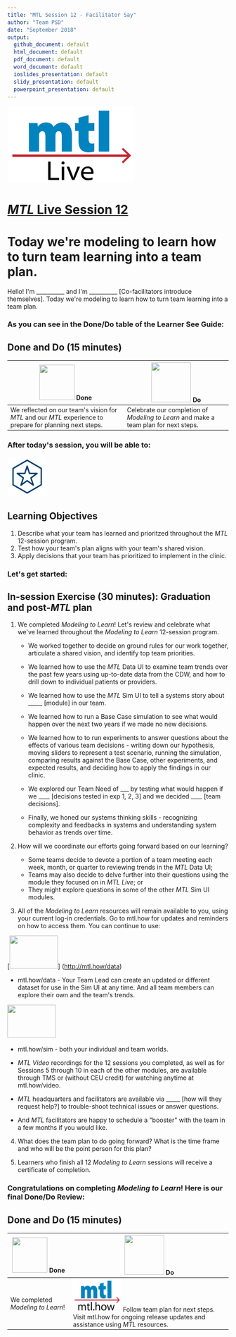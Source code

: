 ```yaml
---
title: "MTL Session 12 - Facilitator Say"
author: "Team PSD"
date: "September 2018"
output: 
  github_document: default
  html_document: default
  pdf_document: default
  word_document: default
  ioslides_presentation: default
  slidy_presentation: default
  powerpoint_presentation: default
---
```


<img src = "https://github.com/lzim/teampsd/blob/master/resources/logos/mtl_live_sq_sm.png"
     height = "175" width = "290">  

# [*MTL* Live Session 12](https://github.com/lzim/teampsd/blob/master/mtl_facilitate_workgroup/mtl_live_guide/mtl_live_session12_see.Rmd "MTL Live Session 12")

# Today we're modeling to learn how to turn team learning into a team plan.
Hello! I'm __________ and I'm __________ [Co-facilitators introduce themselves]. Today we're modeling to learn how to turn team learning into a team plan.    

### As you can see in the Done/Do table of the Learner See Guide:

## Done and Do (15 minutes)
<!-- Do/Done Tables -->
| <img src = "https://raw.githubusercontent.com/lzim/teampsd/hexagon_icons/np_hexagon-check-mark_309690_003F72.png" height = "80" width = "80"> **Done** | <img src = "https://raw.githubusercontent.com/lzim/teampsd/hexagon_icons/np_synchronize_778914_003F72.png" height = "90" width = "90"> **Do** |
| --- | --- | 
| We reflected on our team's vision for _MTL_ and our _MTL_ experience to prepare for planning next steps. | Celebrate our completion of _Modeling to Learn_ and make a team plan for next steps. | 

### After today's session, you will be able to:

<!-- Learning Objectives Icon --> 
<img src = "https://github.com/lzim/teampsd/blob/master/resources/icons/we_decided_learning_objectives.png" height = "90" width = "90" style ="display: inline-block"/> 

## Learning Objectives

1. Describe what your team has learned and prioritzed throughout the *MTL* 12-session program.
2. Test how your team's plan aligns with your team's shared vision.
3. Apply decisions that your team has prioritized to implement in the clinic.

### Let's get started:

## In-session Exercise (30 minutes): Graduation and post-*MTL* plan

1. We completed _Modeling to Learn_! Let's review and celebrate what we've learned throughout the *Modeling to Learn* 12-session program.  

   + We worked together to decide on ground rules for our work together, articulate a shared vision, and identify top team priorities.  

   + We learned how to use the _MTL_ Data UI to examine team trends over the past few years using up-to-date data from the CDW, and how to drill down to individual patients or providers.  

   + We learned how to use the _MTL_ Sim UI to tell a systems story about _____ [module] in our team.  

   + We learned how to run a Base Case simulation to see what would happen over the next two years if we made no new decisions.  

   + We learned how to to run experiments to answer questions about the effects of various team decisions - writing down our hypothesis, moving sliders to represent a test scenario, running the simulation, comparing results against the Base Case, other experiments, and expected results, and deciding how to apply the findings in our clinic.  

   + We explored our Team Need of ___ by testing what would happen if we ____ [decisions tested in exp 1, 2, 3] and we decided ____ [team decisions].  

   + Finally, we honed our systems thinking skills - recognizing complexity and feedbacks in systems and understanding system behavior as trends over time.  

2. How will we coordinate our efforts going forward based on our learning?  

   + Some teams decide to devote a portion of a team meeting each week, month, or quarter to reviewing trends in the _MTL_ Data UI;
   + Teams may also decide to delve further into their questions using the module they focused on in _MTL Live_; or 
   + They might explore questions in some of the other _MTL_ Sim UI modules. 

3. All of the *Modeling to Learn* resources will remain available to you, using your current log-in credentials. Go to mtl.how for updates and reminders on how to access them. You can continue to use:

[<img src = "https://raw.githubusercontent.com/lzim/teampsd/master/resources/logos/mtl_how_data_sm.png" height = "75" width = "110">] (http://mtl.how/data)
   + mtl.how/data - Your Team Lead can create an updated or different dataset for use in the Sim UI at any time. And all team members can explore their own and the team's trends.  

[<img src = "https://raw.githubusercontent.com/lzim/teampsd/master/resources/logos/mtl_how_sim.png" height = "75" width = "110">](http://mtl.how/sim) 
   + mtl.how/sim - both your individual and team worlds.  

   + _MTL Video_ recordings for the 12 sessions you completed, as well as for Sessions 5 through 10 in each of the other modules, are available through TMS or (without CEU credit) for watching anytime at mtl.how/video.  
   
   + _MTL_ headquarters and facilitators are available via _____ [how will they request help?] to trouble-shoot technical issues or answer questions.  

   + And _MTL_ facilitators are happy to schedule a "booster" with the team in a few months if you would like.  


4. What does the team plan to do going forward? What is the time frame and who will be the point person for this plan?

5. Learners who finish all 12 *Modeling to Learn* sessions will receive a certificate of completion. 


### Congratulations on completing *Modeling to Learn*! Here is our final Done/Do Review:


## Done and Do (15 minutes)
<!-- Do/Done Tables -->
| <img src = "https://raw.githubusercontent.com/lzim/teampsd/hexagon_icons/np_hexagon-check-mark_309690_003F72.png" height = "80" width = "80"> **Done** | <img src = "https://raw.githubusercontent.com/lzim/teampsd/hexagon_icons/np_synchronize_778914_003F72.png" height = "90" width = "90"> **Do** |
| --- | --- | 
| We completed _Modeling to Learn_!|[<img src = "https://raw.githubusercontent.com/lzim/teampsd/master/resources/logos/mtl_how_sm.png" height = "75" width = "110">](http://mtl.how) Follow team plan for next steps. Visit mtl.how for ongoing release updates and assistance using _MTL_ resources. | 



